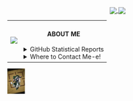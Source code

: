 <p align="center">
<a href="https://namemc.com/Auuki.2">
<img align="center" src="https://cravatar.eu/helmhead/auuki/190.png", width="80"/>
</a><a href="https://ko-fi.com/auuki"><img align="center" src="https://bit.ly/3c9otOD"></a></p><table align="center">
<td><a href="https://open.spotify.com/user/0zveql3ijdtupwyyxl3awwufk"><img src="https://novatorem-three-sooty.vercel.app/api/spotify"/></a></td>
<td>
<h4 align="center">ABOUT ME</h4>
<details><summary>GitHub Statistical Reports</summary>
<p align="center">
<img align="center" src="https://github-readme-stats.vercel.app/api/top-langs/?username=AwesomeAuuki&hide_langs_below=1&theme=default&line_height=27&layout=compact" />
<img align="center" src="https://github-readme-stats.vercel.app/api?username=AwesomeAuuki&show_icons=true&count_private=true&include_all_commits=true&line_height=21" alt="Auuki's Github Stats" />
<img align="center" src="https://github-profile-trophy.vercel.app/?username=AwesomeAuuki&column=7" alt="Auuki's Github Trophy" />
</details>
<details><summary>Where to Contact Me-e!</summary>
<p align="center">
<a href="https://discord.gg/ePmNxnQ">
<img align="center" src="https://img.shields.io/discord/749174105151897610?label=Discord"/>
</a>
    
* You can also contact me via [email](mailto:snowgangers@gmail.com)   
</p>
</td>
</table>
<img align="center" src="https://github.com/AwesomeAuuki/AwesomeAuuki/raw/main/images/full-avatar.jpg", width="40">
</p>
